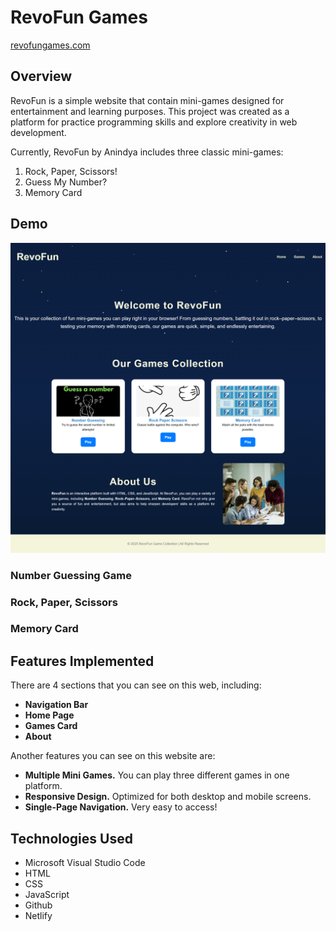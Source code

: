 <!-- [![Review Assignment Due Date](https://classroom.github.com/assets/deadline-readme-button-22041afd0340ce965d47ae6ef1cefeee28c7c493a6346c4f15d667ab976d596c.svg)](https://classroom.github.com/a/pUNCiVii) -->

# RevoFun Games
[revofungames.com](revofungames.com)

## Overview
RevoFun is a simple website that contain mini-games designed for entertainment and learning purposes. This project was created as a platform for practice programming skills and explore creativity in web development.

Currently, RevoFun by Anindya includes three classic mini-games:
1. Rock, Paper, Scissors!
2. Guess My Number?
3. Memory Card

## Demo
![RevoFun](/assets/img/RevoFun.png)

### Number Guessing Game

### Rock, Paper, Scissors

### Memory Card

## Features Implemented
There are 4 sections that you can see on this web, including:
* <b>Navigation Bar</b>
* <b>Home Page</b>
* <b>Games Card</b>
* <b>About</b>

Another features you can see on this website are:
* <b>Multiple Mini Games.</b> You can play three different games in one platform.
* <b>Responsive Design.</b> Optimized for both desktop and mobile screens.
* <b>Single-Page Navigation.</b> Very easy to access!


## Technologies Used
* Microsoft Visual Studio Code
* HTML
* CSS
* JavaScript
* Github
* Netlify